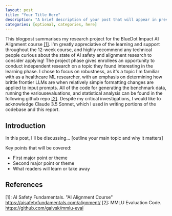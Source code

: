 ```yaml
---
layout: post
title: "Your Title Here"
description: "A brief description of your post that will appear in previews and SEO"
categories: [optional, categories, here]
---
```


This blogpost summarises my research project for the BlueDot Impact AI Alignment course [[1]](#references). I'm greatly appreciative of the learning and support throughout the 12-week course, and highly recommend any technical people curious about the state of AI safety and alignment research to consider applying! The project phase gives enrollees an opportunity to conduct independent research on a topic they found interesting in the learning phase. I chose to focus on robustness, as it's a topic I'm familiar with as a healthcare ML researcher, with an emphasis on determining how brittle frontier LLMs are when relatively simple formatting changes are applied to input prompts. All of the code for generating the benchmark data, running the variousevaluations, and statistical analysis can be found in the following github repo [[2]](#references). Despite my critical investigations, I would like to acknowledge Claude 3.5 Sonnet, which I used in writing portions of the codebase and this report.

## Introduction

In this post, I'll be discussing... [outline your main topic and why it matters]

Key points that will be covered:
- First major point or theme
- Second major point or theme
- What readers will learn or take away


## References

[1]: AI Safety Fundamentals. "AI Alignment Course" <https://aisafetyfundamentals.com/alignment/>
[2]: MMLU Evaluation Code. <https://github.com/galvsk/mmlu-eval>
